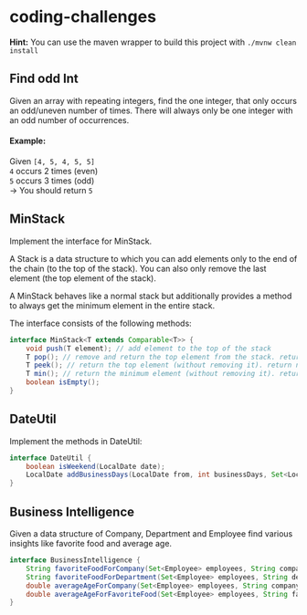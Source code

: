 # coding-challenges

**Hint:** You can use the maven wrapper to build this project with `./mvnw clean install`

## Find odd Int

Given an array with repeating integers, find the one integer, that only occurs an odd/uneven number of times. There will
always only be one integer with an odd number of occurrences.

#### Example:

Given `[4, 5, 4, 5, 5]`  
`4` occurs 2 times (even)  
`5` occurs 3 times (odd)  
-> You should return `5`

## MinStack

Implement the interface for MinStack.

A Stack is a data structure to which you can add elements only to the end of the chain (to the top of the stack). You
can also only remove the last element (the top element of the stack).

A MinStack behaves like a normal stack but additionally provides a method to always get the minimum element in the
entire stack.

The interface consists of the following methods:

````java
interface MinStack<T extends Comparable<T>> {
    void push(T element); // add element to the top of the stack
    T pop(); // remove and return the top element from the stack. return null if the stack is empty.
    T peek(); // return the top element (without removing it). return null if the stack is empty.
    T min(); // return the minimum element (without removing it). return null if the stack is empty.
    boolean isEmpty();
}
````

## DateUtil

Implement the methods in DateUtil:

````java
interface DateUtil {
    boolean isWeekend(LocalDate date);
    LocalDate addBusinessDays(LocalDate from, int businessDays, Set<LocalDate> holidays);
}
````

## Business Intelligence

Given a data structure of Company, Department and Employee find various insights like favorite food and average age.

````java
interface BusinessIntelligence {
    String favoriteFoodForCompany(Set<Employee> employees, String company);
    String favoriteFoodForDepartment(Set<Employee> employees, String department);
    double averageAgeForCompany(Set<Employee> employees, String company);
    double averageAgeForFavoriteFood(Set<Employee> employees, String favoriteFood);
}
````